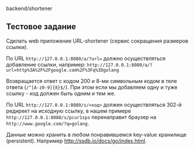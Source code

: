 backend/shortener

Тестовое задание
------

Сделать web приложение URL-shortener (сервис сокращения размеров ссылки).

По URL `http://127.0.0.1:8080/a/?url=` должно осуществляться добавление ссылки, например:
`http://127.0.0.1:8080/a/?url=http%3A%2F%2Fgoogle.com%2F%3Fq%3Dgolang`

Возвращается ответ с кодом 200 и 8-ми символьным кодом в теле ответа (`/^[A-z0-9]{8}$/`).
При этом если мы добавляем одну и туже ссылку - код должен быть одним и тем же.

По URL `http://127.0.0.1:8080/s/<код>` должен осуществляться 302-й редирект на исходную ссылку, в нашем примере `http://127.0.0.1:8080/s/pcur1sps` перенаправит браузер на `http://www.google.com/?q=golang`.

Данные можно хранить в любом понравившемся key-value хранилище (persistent).
Например http://ssdb.io/docs/go/index.html.
